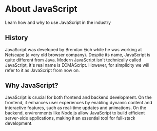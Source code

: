 # About JavaScript
Learn how and why to use JavaScript in the industry

## History
JavaScript was developed by Brendan Eich while he was working at Netscape (a very old browser company). 
Despite its name, JavaScript is quite different from Java. Modern JavaScript isn't technically called JavaScript, it's real name is ECMAScript.
However, for simplicity we will refer to it as JavaScript from now on.

## Why JavaScript?
JavaScript is crucial for both frontend and backend development. On the frontend, it enhances user experiences by enabling dynamic content and interactive features, such as real-time updates and animations. On the backend, environments like Node.js allow JavaScript to build efficient server-side applications, making it an essential tool for full-stack development.


